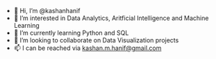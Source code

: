 - 👋 Hi, I’m @kashanhanif
- 👀 I’m interested in Data Analytics, Aritficial Intelligence and Machine Learning
- 🌱 I’m currently learning Python and SQL
- 💞️ I’m looking to collaborate on Data Visualization projects
- 📫 I can be reached via kashan.m.hanif@gmail.com

<!---
kashanhanif/kashanhanif is a ✨ special ✨ repository because its `README.md` (this file) appears on your GitHub profile.
You can click the Preview link to take a look at your changes.
--->
